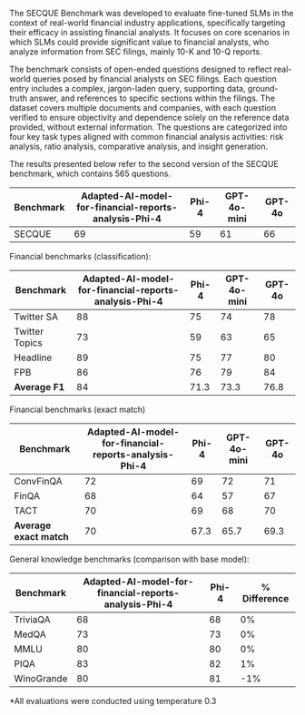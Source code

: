 <!-- DO NOT CHANGE MARKDOWN HEADERS. IF CHANGED, MODEL CARD MAY BE REJECTED BY A REVIEWER -->

<!-- `evaluation.md` is highly recommended, but not required. It captures information about the performance of the model. We highly recommend including this section as this information is often used to decide what model to use. -->

The SECQUE Benchmark was developed to evaluate fine\-tuned SLMs in the context of real\-world financial industry applications, specifically targeting their efficacy in assisting financial analysts. It focuses on core scenarios in which SLMs could provide significant value to financial analysts, who analyze information from SEC filings, mainly 10\-K and 10\-Q reports.

The benchmark consists of open\-ended questions designed to reflect real\-world queries posed by financial analysts on SEC filings. Each question entry includes a complex, jargon\-laden query, supporting data, ground\-truth answer, and references to specific sections within the filings. The dataset covers multiple documents and companies, with each question verified to ensure objectivity and dependence solely on the reference data provided, without external information. The questions are categorized into four key task types aligned with common financial analysis activities: risk analysis, ratio analysis, comparative analysis, and insight generation.

The results presented below refer to the second version of the SECQUE benchmark, which contains 565 questions.


| **Benchmark** | **Adapted\-AI\-model\-for\-financial\-reports\-analysis\-Phi\-4** | **Phi\-4** | **GPT\-4o\-mini** | **GPT\-4o** |
| --- | --- | --- | --- | --- |
| SECQUE | 69 | 59 | 61 | 66 |

Financial benchmarks (classification):


| **Benchmark** | **Adapted\-AI\-model\-for\-financial\-reports\-analysis\-Phi\-4** | **Phi\-4** | **GPT\-4o\-mini** | **GPT\-4o** |
| --- | --- | --- | --- | --- |
| Twitter SA | 88 | 75 | 74 | 78 |
| Twitter Topics | 73 | 59 | 63 | 65 |
| Headline | 89 | 75 | 77 | 80 |
| FPB | 86 | 76 | 79 | 84 |
| **Average F1** | 84 | 71\.3 | 73\.3 | 76\.8 |

Financial benchmarks (exact match)


| **Benchmark** | **Adapted\-AI\-model\-for\-financial\-reports\-analysis\-Phi\-4** | **Phi\-4** | **GPT\-4o\-mini** | **GPT\-4o** |
| --- | --- | --- | --- | --- |
| ConvFinQA | 72 | 69 | 72 | 71 |
| FinQA | 68 | 64 | 57 | 67 |
| TACT | 70 | 69 | 68 | 70 |
| **Average exact match** | 70 | 67\.3 | 65\.7 | 69\.3 |

General knowledge benchmarks (comparison with base model):


| **Benchmark** | **Adapted\-AI\-model\-for\-financial\-reports\-analysis\-Phi\-4** | **Phi\-4** | **% Difference** |
| --- | --- | --- | --- |
| TriviaQA | 68 | 68 | 0% |
| MedQA | 73 | 73 | 0% |
| MMLU | 80 | 80 | 0% |
| PIQA | 83 | 82 | 1% |
| WinoGrande | 80 | 81 | \-1% |

\*All evaluations were conducted using temperature 0\.3
